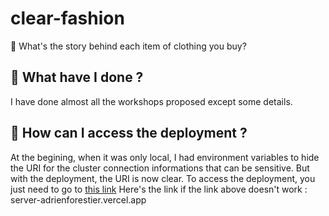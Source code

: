 # clear-fashion
👕 What's the story behind each item of clothing you buy?

## 🌟 What have I done ?

I have done almost all the workshops proposed except some details.

## 🔨 How can I access the deployment ?

At the begining, when it was only local, I had environment variables to hide the URI for the cluster connection informations that can be sensitive. But with the deployment, the URI is now clear.
To access the deployment, you just need to go to [this link](server-adrienforestier.vercel.app)
Here's the link if the link above doesn't work : server-adrienforestier.vercel.app
